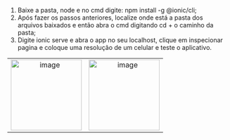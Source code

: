 1. Baixe a pasta, node e no cmd digite: npm install -g @ionic/cli;
2. Após fazer os passos anteriores, localize onde está a pasta dos arquivos baixados e então abra o cmd digitando cd + o caminho da pasta;
3. Digite ionic serve e abra o app no seu localhost, clique em inspecionar pagina e coloque uma resolução de um celular e teste o aplicativo.
     
<table align="center">
  <tr>
    <td align="center">
      <img style="width: 161px;" alt="image" src="https://github.com/felipesphair/GAS-OR-ALCOHOL-APP/assets/107360437/8ad124a2-c65d-4bd6-8e40-b8ffe96df7ea">
    </td>
    <td align="center">
      <img style="width: 161px;" alt="image" src="https://github.com/felipesphair/GAS-OR-ALCOHOL-APP/assets/107360437/dadc1cbd-7e13-4de4-99c5-3ad32ca0c009">
    </td>
  </tr>
</table>
